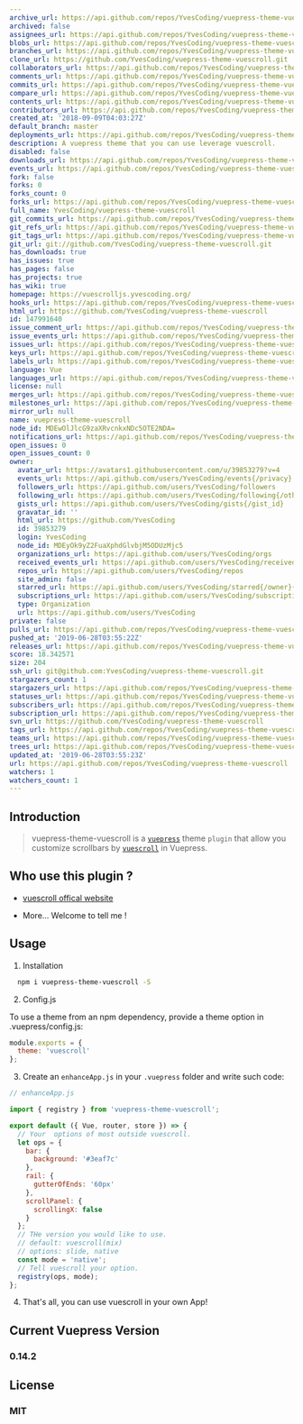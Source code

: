 ```yaml
---
archive_url: https://api.github.com/repos/YvesCoding/vuepress-theme-vuescroll/{archive_format}{/ref}
archived: false
assignees_url: https://api.github.com/repos/YvesCoding/vuepress-theme-vuescroll/assignees{/user}
blobs_url: https://api.github.com/repos/YvesCoding/vuepress-theme-vuescroll/git/blobs{/sha}
branches_url: https://api.github.com/repos/YvesCoding/vuepress-theme-vuescroll/branches{/branch}
clone_url: https://github.com/YvesCoding/vuepress-theme-vuescroll.git
collaborators_url: https://api.github.com/repos/YvesCoding/vuepress-theme-vuescroll/collaborators{/collaborator}
comments_url: https://api.github.com/repos/YvesCoding/vuepress-theme-vuescroll/comments{/number}
commits_url: https://api.github.com/repos/YvesCoding/vuepress-theme-vuescroll/commits{/sha}
compare_url: https://api.github.com/repos/YvesCoding/vuepress-theme-vuescroll/compare/{base}...{head}
contents_url: https://api.github.com/repos/YvesCoding/vuepress-theme-vuescroll/contents/{+path}
contributors_url: https://api.github.com/repos/YvesCoding/vuepress-theme-vuescroll/contributors
created_at: '2018-09-09T04:03:27Z'
default_branch: master
deployments_url: https://api.github.com/repos/YvesCoding/vuepress-theme-vuescroll/deployments
description: A vuepress theme that you can use leverage vuescroll.
disabled: false
downloads_url: https://api.github.com/repos/YvesCoding/vuepress-theme-vuescroll/downloads
events_url: https://api.github.com/repos/YvesCoding/vuepress-theme-vuescroll/events
fork: false
forks: 0
forks_count: 0
forks_url: https://api.github.com/repos/YvesCoding/vuepress-theme-vuescroll/forks
full_name: YvesCoding/vuepress-theme-vuescroll
git_commits_url: https://api.github.com/repos/YvesCoding/vuepress-theme-vuescroll/git/commits{/sha}
git_refs_url: https://api.github.com/repos/YvesCoding/vuepress-theme-vuescroll/git/refs{/sha}
git_tags_url: https://api.github.com/repos/YvesCoding/vuepress-theme-vuescroll/git/tags{/sha}
git_url: git://github.com/YvesCoding/vuepress-theme-vuescroll.git
has_downloads: true
has_issues: true
has_pages: false
has_projects: true
has_wiki: true
homepage: https://vuescrolljs.yvescoding.org/
hooks_url: https://api.github.com/repos/YvesCoding/vuepress-theme-vuescroll/hooks
html_url: https://github.com/YvesCoding/vuepress-theme-vuescroll
id: 147991640
issue_comment_url: https://api.github.com/repos/YvesCoding/vuepress-theme-vuescroll/issues/comments{/number}
issue_events_url: https://api.github.com/repos/YvesCoding/vuepress-theme-vuescroll/issues/events{/number}
issues_url: https://api.github.com/repos/YvesCoding/vuepress-theme-vuescroll/issues{/number}
keys_url: https://api.github.com/repos/YvesCoding/vuepress-theme-vuescroll/keys{/key_id}
labels_url: https://api.github.com/repos/YvesCoding/vuepress-theme-vuescroll/labels{/name}
language: Vue
languages_url: https://api.github.com/repos/YvesCoding/vuepress-theme-vuescroll/languages
license: null
merges_url: https://api.github.com/repos/YvesCoding/vuepress-theme-vuescroll/merges
milestones_url: https://api.github.com/repos/YvesCoding/vuepress-theme-vuescroll/milestones{/number}
mirror_url: null
name: vuepress-theme-vuescroll
node_id: MDEwOlJlcG9zaXRvcnkxNDc5OTE2NDA=
notifications_url: https://api.github.com/repos/YvesCoding/vuepress-theme-vuescroll/notifications{?since,all,participating}
open_issues: 0
open_issues_count: 0
owner:
  avatar_url: https://avatars1.githubusercontent.com/u/39853279?v=4
  events_url: https://api.github.com/users/YvesCoding/events{/privacy}
  followers_url: https://api.github.com/users/YvesCoding/followers
  following_url: https://api.github.com/users/YvesCoding/following{/other_user}
  gists_url: https://api.github.com/users/YvesCoding/gists{/gist_id}
  gravatar_id: ''
  html_url: https://github.com/YvesCoding
  id: 39853279
  login: YvesCoding
  node_id: MDEyOk9yZ2FuaXphdGlvbjM5ODUzMjc5
  organizations_url: https://api.github.com/users/YvesCoding/orgs
  received_events_url: https://api.github.com/users/YvesCoding/received_events
  repos_url: https://api.github.com/users/YvesCoding/repos
  site_admin: false
  starred_url: https://api.github.com/users/YvesCoding/starred{/owner}{/repo}
  subscriptions_url: https://api.github.com/users/YvesCoding/subscriptions
  type: Organization
  url: https://api.github.com/users/YvesCoding
private: false
pulls_url: https://api.github.com/repos/YvesCoding/vuepress-theme-vuescroll/pulls{/number}
pushed_at: '2019-06-28T03:55:22Z'
releases_url: https://api.github.com/repos/YvesCoding/vuepress-theme-vuescroll/releases{/id}
score: 18.342571
size: 204
ssh_url: git@github.com:YvesCoding/vuepress-theme-vuescroll.git
stargazers_count: 1
stargazers_url: https://api.github.com/repos/YvesCoding/vuepress-theme-vuescroll/stargazers
statuses_url: https://api.github.com/repos/YvesCoding/vuepress-theme-vuescroll/statuses/{sha}
subscribers_url: https://api.github.com/repos/YvesCoding/vuepress-theme-vuescroll/subscribers
subscription_url: https://api.github.com/repos/YvesCoding/vuepress-theme-vuescroll/subscription
svn_url: https://github.com/YvesCoding/vuepress-theme-vuescroll
tags_url: https://api.github.com/repos/YvesCoding/vuepress-theme-vuescroll/tags
teams_url: https://api.github.com/repos/YvesCoding/vuepress-theme-vuescroll/teams
trees_url: https://api.github.com/repos/YvesCoding/vuepress-theme-vuescroll/git/trees{/sha}
updated_at: '2019-06-28T03:55:23Z'
url: https://api.github.com/repos/YvesCoding/vuepress-theme-vuescroll
watchers: 1
watchers_count: 1
---
```

## Introduction

> vuepress-theme-vuescroll is a [`vuepress`](https://github.com/vuejs/vuepress) theme `plugin` that allow you customize scrollbars by [`vuescroll`](https://github.com/YvesCoding/vuescroll) in Vuepress.

## Who use this plugin ?

- [vuescroll offical website](http://vuescrolljs.yvescoding.org/)

- More... Welcome to tell me !

## Usage

1. Installation

```bash
  npm i vuepress-theme-vuescroll -S
```

2. Config.js

To use a theme from an npm dependency, provide a theme option in .vuepress/config.js:

```javascript
module.exports = {
  theme: 'vuescroll'
};
```

3. Create an `enhanceApp.js` in your `.vuepress` folder and write such code:

```javascript
// enhanceApp.js

import { registry } from 'vuepress-theme-vuescroll';

export default ({ Vue, router, store }) => {
  // Your  options of most outside vuescroll.
  let ops = {
    bar: {
      background: '#3eaf7c'
    },
    rail: {
      gutterOfEnds: '60px'
    },
    scrollPanel: {
      scrollingX: false
    }
  };
  // THe version you would like to use.
  // default: vuescroll(mix)
  // options: slide, native
  const mode = 'native';
  // Tell vuescroll your option.
  registry(ops, mode);
};
```

4. That's all, you can use vuescroll in your own App!

## Current Vuepress Version

### 0.14.2

## License

### MIT

